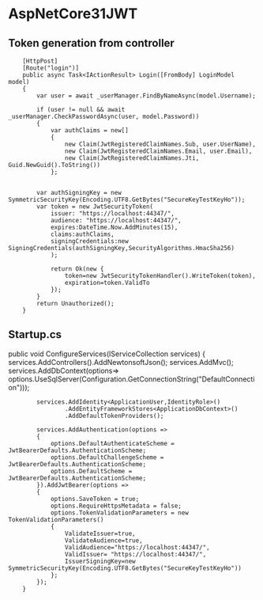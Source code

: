 # AspNetCore31JWT

## Token generation from controller
        [HttpPost]
        [Route("login")]
        public async Task<IActionResult> Login([FromBody] LoginModel model)
        {
            var user = await _userManager.FindByNameAsync(model.Username);

            if (user != null && await _userManager.CheckPasswordAsync(user, model.Password))
            {
                var authClaims = new[]
                { 
                    new Claim(JwtRegisteredClaimNames.Sub, user.UserName),
                    new Claim(JwtRegisteredClaimNames.Email, user.Email),
                    new Claim(JwtRegisteredClaimNames.Jti, Guid.NewGuid().ToString())
                };
            

            var authSigningKey = new SymmetricSecurityKey(Encoding.UTF8.GetBytes("SecureKeyTestKeyHo"));
            var token = new JwtSecurityToken(
                issuer: "https://localhost:44347/",
                audience: "https://localhost:44347/",
                expires:DateTime.Now.AddMinutes(15),
                claims:authClaims,
                signingCredentials:new SigningCredentials(authSigningKey,SecurityAlgorithms.HmacSha256)
                );

                return Ok(new { 
                    token=new JwtSecurityTokenHandler().WriteToken(token),
                    expiration=token.ValidTo
                });
            }
            return Unauthorized();
        }
        
  ## Startup.cs
  public void ConfigureServices(IServiceCollection services)
        {
            services.AddControllers().AddNewtonsoftJson();
            services.AddMvc();
            services.AddDbContext<ApplicationDbContext>(options=>
                options.UseSqlServer(Configuration.GetConnectionString("DefaultConnection")));
            
            services.AddIdentity<ApplicationUser,IdentityRole>()
                    .AddEntityFrameworkStores<ApplicationDbContext>()
                    .AddDefaultTokenProviders();

            services.AddAuthentication(options =>
            {
                options.DefaultAuthenticateScheme = JwtBearerDefaults.AuthenticationScheme;
                options.DefaultChallengeScheme = JwtBearerDefaults.AuthenticationScheme;
                options.DefaultScheme = JwtBearerDefaults.AuthenticationScheme;
            }).AddJwtBearer(options =>
            {
                options.SaveToken = true;
                options.RequireHttpsMetadata = false;
                options.TokenValidationParameters = new TokenValidationParameters()
                { 
                    ValidateIssuer=true,
                    ValidateAudience=true,
                    ValidAudience="https://localhost:44347/",
                    ValidIssuer= "https://localhost:44347/",
                    IssuerSigningKey=new SymmetricSecurityKey(Encoding.UTF8.GetBytes("SecureKeyTestKeyHo"))
                };
            });
        }
